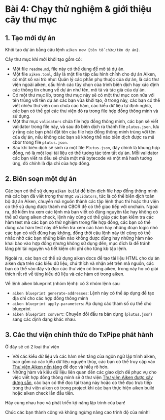 # Bài 4: Chạy thử nghiệm & giới thiệu cây thư mục

## 1. Tạo mới dự án

Khởi tạo dự án bằng câu lệnh `aiken new {tên tổ chức/tên dự án}`.

Cây thư mục khi mới khởi tạo gồm có:

- Một file `readme.md`, file này có thể dùng để mô tả dự án.
- Một file `aiken.toml`, đây là một file tệp cấu hình chính cho dự án Aiken, có
  một số vai trò như: Quản lý các phần phụ thuộc của dự án, là các thư viện
  ngoài aiken, cấu hình các tùy chọn của trình biên dịch hay xác định các thông
  tin chung về dự án như tên, mô tả và tác giả của dự án.
- Có một thư mục lib, trong thư mục này sẽ có một thư mục con nữa với tên trùng
  với tên dự án các bạn vừa khởi tạo, ở trong này, các bạn có thể viết nhiều thư
  viện con chứa các hàm, các kiểu dữ liệu tự định nghĩa, các bạn có thể gọi các
  thư viện đó ra trong file hợp đồng thông minh và sử dụng.
- Một thư mục `validators` chứa file hợp đồng thông minh, các bạn sẽ viết
  validator trong file này, và sau đó biên dịch ra thành file `plutus.json`, lưu
  ý rằng các bạn phải đặt tên của file hợp đồng thông minh trùng với tên của dự
  án, nếu không các bạn sẽ không thể nào biên dịch được ra mã cbor trong file
  `plutus.json`.
- Sau khi biên dịch sẽ sinh ra một file `Plutus.json`, đây chính là khung hợp
  đồng, nó là một loại tài liệu có thể tương tác tóm tắt dự án. Mỗi validator
  các bạn viết ra đều sẽ chứa một mã bytecode và một mã hash tương ứng, đó chính
  là địa chỉ của hợp đồng.

## 2. Biên soạn một dự án

Các bạn có thể sử dụng `aiken build` để biên dịch file hợp đồng thông minh mà
các bạn đã viết trong thư mục `validators`, tức là có thể biên dịch toàn bộ dự
án Aiken, chuyển mã nguồn thành các tập lệnh thực thi hoặc thư viện có thể sử
dụng được thành mã CBOR để có thể giao tiếp với onchain. Ngoài ra, để kiểm tra
xem các lệnh mà bạn viết có đúng nguyên tắc hay không có thể sử dụng aiken
check, lệnh này cũng có thể giúp các bạn kiểm tra các hàm test mà các bạn có thử
nghiệm trong file hợp đồng, các bạn có thể dùng các hàm test này để kiểm tra xem
các hàm hay những đoạn logic nhỏ các bạn có viết đúng hay không, đồng thời câu
lệnh này thì cũng có thể nhắc nhở các bạn những biến nào không được dùng hay
những hàm nào khai báo vào hợp đồng nhưng không sử dụng đến, mục đích là để
tránh lãng phí tài nguyên và tiết kiệm chi phí cho từng kb tập lệnh.

Ngoài ra, các bạn có thể sử dụng aiken docs để tạo tài liệu HTML cho dự án aiken
dựa trên các kiểu dữ liệu, chú thích và nhận xét trên mã nguồn, các bạn có thể
vào đây và đọc các thư viện có trong aiken, trong này họ có giải thích rất rõ về
từng kiểu dữ liệu và các hàm có trong aiken.

Về lệnh aiken blueprint (nhóm lệnh): có 3 nhóm lệnh sau

- `aiken blueprint generate-addresses`: Lệnh này có thể áp dụng để tạo địa chỉ
  cho các hợp đồng thông minh
- `aiken blueprint apply-parameters`: Áp dụng các tham số cụ thể cho blueprint
- `aiken blueprint convert`: Chuyển đổi đầu ra bản dựng (`plutus.json`) sang các
  định dạng khác nhau.

## 3. Các thư viện chính thức do TxPipe phát hành

Ở đây sẽ có 2 loại thư viện

- Với các kiểu dữ liệu và các hàm nền tảng của ngôn ngữ lập trình aiken, bao gồm
  cả các kiểu dữ liệu nguyên thủy, các bạn có thể truy cập vào
  [Thư viện Aiken nền tảng](https://aiken-lang.github.io/prelude/aiken.html) để
  đọc và hiểu rõ hơn.
- Những hàm và kiểu dữ liệu liên quan đến các giao dịch để phục vụ cho việc viết
  hợp đồng thông minh sẽ ở thư viện [Thư viện Aiken được xây dựng sẵn](https://aiken-lang.github.io/stdlib/), các
  bạn có thể đọc tại trang này hoặc có thể đọc trực tiếp trong thư viện aiken có
  trong project khi các bạn thực hiện aiken build hoặc aiken check lần đầu tiên.

Hãy cùng nhau học và phát triển kỹ năng lập trình của bạn!

Chúc các bạn thành công và không ngừng nâng cao trình độ của mình!
